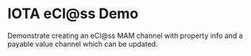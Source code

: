 # IOTA eCl@ss Demo

Demonstrate creating an eCl@ss MAM channel with property info and a payable value channel which can be updated.

